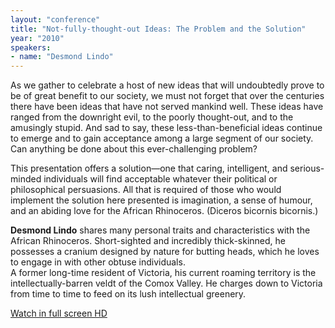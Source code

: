 ```yaml
---
layout: "conference"
title: "Not-fully-thought-out Ideas: The Problem and the Solution"
year: "2010"
speakers:
- name: "Desmond Lindo"
---
```



As we gather to celebrate a host of new ideas that will undoubtedly prove to
be of great benefit to our society, we must not forget that over the centuries
there have been ideas that have not served mankind well. These ideas have
ranged from the downright evil, to the poorly thought-out, and to the
amusingly stupid. And sad to say, these less-than-beneficial ideas continue to
emerge and to gain acceptance among a large segment of our society. Can
anything be done about this ever-challenging problem?

This presentation offers a solution—one that caring, intelligent, and serious-
minded individuals will find acceptable whatever their political or
philosophical persuasions. All that is required of those who would implement
the solution here presented is imagination, a sense of humour, and an abiding
love for the African Rhinoceros. (Diceros bicornis bicornis.)

**Desmond Lindo** shares many personal traits and characteristics with the
African Rhinoceros. Short-sighted and incredibly thick-skinned, he possesses a
cranium designed by nature for butting heads, which he loves to engage in with
other obtuse individuals.  
A former long-time resident of Victoria, his current roaming territory is the
intellectually-barren veldt of the Comox Valley. He charges down to Victoria
from time to time to feed on its lush intellectual greenery.


[ Watch in full screen HD
](https://www.youtube.com/v/RMMx7Pgf3X0?fs=1&hl=en_US&rel=0&hd=1)


[//]: # (Retrieved from https://web.archive.org/web/20210416135337/https://www.ideawave.ca/the-conference/not-fully-thought-out-ideas-the-problem-and-the-solution)